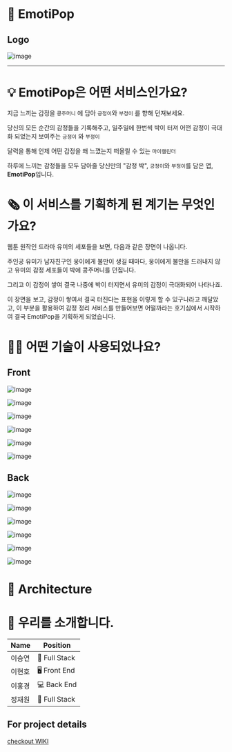 # 🎊 EmotiPop
## Logo
![image](https://user-images.githubusercontent.com/73332608/144788585-58e8447f-a376-4a22-993e-e4b62f63472f.png)

----

# 💡 EmotiPop은 어떤 서비스인가요?

 지금 느끼는 감정을 `콩주머니` 에 담아 `긍정이`와 `부정이` 를 향해 던져보세요.

당신의 모든 순간의 감정들을 기록해주고, 일주일에 한번씩 박이 터져 어떤 감정이 극대화 되었는지 보여주는 `긍정이` 와 `부정이`

달력을 통해 언제 어떤 감정을 왜 느꼈는지 떠올릴 수 있는 `마이캘린더`

하루에 느끼는 감정들을 모두 담아줄 당신만의 "감정 박", `긍정이`와 `부정이`를 담은 앱, **EmotiPop**입니다.
 
# 🗞  이 서비스를 기획하게 된 계기는 무엇인가요?

웹툰 원작인 드라마 유미의 세포들을 보면, 다음과 같은 장면이 나옵니다. 

주인공 유미가 남자친구인 웅이에게 불만이 생길 때마다, 웅이에게 불만을 드러내지 않고 유미의 감정 세포들이 박에 콩주머니를 던집니다. 

그리고 이 감정이 쌓여 결국 나중에 박이 터지면서 유미의 감정이 극대화되어 나타나죠.

이 장면을 보고, 감정이 쌓여서 결국 터진다는 표현을 이렇게 할 수 있구나라고 깨달았고, 이 부분을 활용하여 감정 정리 서비스를 만들어보면 어떨까라는 호기심에서 시작하여 결국 EmotiPop을 기획하게 되었습니다.


# 🕵️‍♀️ 어떤 기술이 사용되었나요?

## Front
![image](https://img.shields.io/badge/FRONT-JavaScript-%23F7DF1E?style=for-the-badge&logo=JavaScript)

![image](https://img.shields.io/badge/FRONT-React_Native-%2361DAFB?style=for-the-badge&logo=React)

![image](https://img.shields.io/badge/FRONT-React_Hooks-%2361DAFB?style=for-the-badge&logo=React)

![image](https://img.shields.io/badge/FRONT-Redux-%23764ABC?style=for-the-badge&logo=Redux)

![image](https://img.shields.io/badge/FRONT-Adobe%20Illustrator-%23FF9A00?style=for-the-badge&logo=Adobe%20Illustrator)

![image](https://img.shields.io/badge/FRONT-FlipaClip-%ffffff?style=for-the-badge)

## Back
![image](https://img.shields.io/badge/BACK-JavaScript-%23F7DF1E?style=for-the-badge&logo=JavaScript)

![image](https://img.shields.io/badge/BACK-Node.js-%23339933?style=for-the-badge&logo=Node.js)

![image](https://img.shields.io/badge/BACK-EXPRESS-%23000000?style=for-the-badge&logo=Express)

![image](https://img.shields.io/badge/BACK-Sequelize-%2352B0E7?style=for-the-badge&logo=Sequelize)

![image](https://img.shields.io/badge/BACK-MySQL-%234479A1?style=for-the-badge&logo=MySQL)


![image](https://user-images.githubusercontent.com/73332608/143913555-127c09cc-e3bd-4eea-a991-ffe1723b5c33.png)

# 🔨 Architecture


# 📢 우리를 소개합니다.
|Name|Position|
|------|---|
|이승연|🏁 Full Stack|
|이현호|🖥 Front End|
|이홍경|💻 Back End|
|정재원|🏁 Full Stack|


## For project details
[checkout WIKI](https://github.com/codestates/EmotiPop/wiki)

